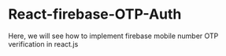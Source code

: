 # React-firebase-OTP-Auth
Here, we will see how to implement firebase mobile number OTP verification in react.js
